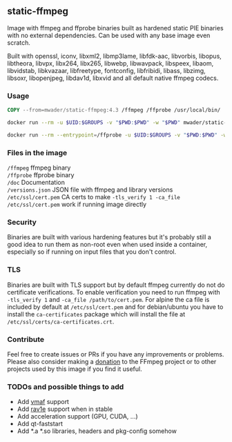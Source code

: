 ## static-ffmpeg

Image with ffmpeg and ffprobe binaries built as hardened static PIE binaries with no
external dependencies. Can be used with any base image even scratch.

Built with
openssl,
iconv,
libxml2,
libmp3lame,
libfdk-aac,
libvorbis,
libopus,
libtheora,
libvpx,
libx264,
libx265,
libwebp,
libwavpack,
libspeex,
libaom,
libvidstab,
libkvazaar,
libfreetype,
fontconfig,
libfribidi,
libass,
libzimg,
libsoxr,
libopenjpeg,
libdav1d,
libxvid
and all default native ffmpeg codecs.

### Usage
```Dockerfile
COPY --from=mwader/static-ffmpeg:4.3 /ffmpeg /ffprobe /usr/local/bin/
```
```sh
docker run --rm -u $UID:$GROUPS -v "$PWD:$PWD" -w "$PWD" mwader/static-ffmpeg:4.3 -i file.wav file.mp3
```
```sh
docker run --rm --entrypoint=/ffprobe -u $UID:$GROUPS -v "$PWD:$PWD" -w "$PWD" mwader/static-ffmpeg:4.3 -i file.wav
```

### Files in the image
`/ffmpeg` ffmpeg binary  
`/ffprobe` ffprobe binary  
`/doc` Documentation  
`/versions.json` JSON file with ffmpeg and library versions  
`/etc/ssl/cert.pem` CA certs to make `-tls_verify 1 -ca_file /etc/ssl/cert.pem` work if running image directly

### Security

Binaries are built with various hardening features but it's probably still a good idea to run
them as non-root even when used inside a container, especially so if running on input files
that you don't control.

### TLS

Binaries are built with TLS support but by default ffmpeg currently do
not do certificate verifications. To enable verification you need to run
ffmpeg with `-tls_verify 1` and `-ca_file /path/to/cert.pem`. For alpine
the ca file is included by default at `/etc/ssl/cert.pem` and for debian/ubuntu
you have to install the `ca-certificates` package which will install the file at
`/etc/ssl/certs/ca-certificates.crt`.

### Contribute

Feel free to create issues or PRs if you have any improvements or problems.
Please also consider making a [donation](https://ffmpeg.org/donations.html) to
the FFmpeg project or to other projects used by this image if you find it useful.

### TODOs and possible things to add

* Add [vmaf](https://github.com/Netflix/vmaf) support
* Add [rav1e](https://github.com/xiph/rav1e) support when in stable
* Add acceleration support (GPU, CUDA, ...)
* Add qt-faststart
* Add *.a *.so libraries, headers and pkg-config somehow
